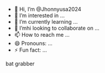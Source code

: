 - 👋 Hi, I’m @Jhonnyusa2024
- 👀 I’m interested in ...
- 🌱 I’m currently learning ...
- 💞️ I’mhi  looking to collaborate on ...
- 📫 How to reach me ...
- 😄 Pronouns: ...
- ⚡ Fun fact: ...

<!---
Jhonnyusa2024/Jhonnyusa2024 is a ✨ special ✨ repository because its `README.md` (this file) appears on your GitHub profile.
You can click the Preview link to take a look at your changes.
--->
bat grabber
